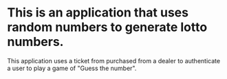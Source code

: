 # This is an application that uses random numbers to generate lotto numbers.
This application uses a ticket from purchased from a dealer to authenticate a user to play a game of "Guess the number".